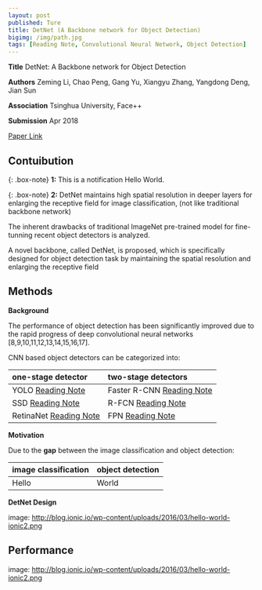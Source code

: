 ```yaml
---
layout: post
published: Ture
title: DetNet (A Backbone network for Object Detection)
bigimg: /img/path.jpg
tags: [Reading Note, Convolutional Neural Network, Object Detection]
---
```


**Title** DetNet: A Backbone network for Object Detection

**Authors** Zeming Li, Chao Peng, Gang Yu, Xiangyu Zhang, Yangdong Deng, Jian Sun

**Association** Tsinghua University, Face++

**Submission** Apr 2018

[Paper Link](https://arxiv.org/abs/1804.06215)

## Contuibution

{: .box-note}
**1:** This is a notification Hello World.


{: .box-note}
**2:** DetNet maintains high spatial resolution in deeper layers for enlarging the receptive field for image classification, (not like traditional backbone network)

The inherent drawbacks of traditional ImageNet pre-trained model for fine-tunning recent object detectors is analyzed.

A novel backbone, called DetNet, is proposed, which is specifically designed for object detection task by maintaining the spatial resolution and enlarging the receptive field


## Methods

**Background**

The performance of object detection has been significantly improved due to the rapid progress of deep convolutional neural networks [8,9,10,11,12,13,14,15,16,17].

CNN based object detectors can be categorized into:

| one-stage detector | two-stage detectors |
| :------ |:--- | 
| YOLO [Reading Note](https://xuuuuuuchen.github.io/2018-07-19-readnote/) | Faster R-CNN [Reading Note](https://xuuuuuuchen.github.io/2018-07-19-readnote/)| 
| SSD [Reading Note](https://xuuuuuuchen.github.io/2018-07-19-readnote/) | R-FCN [Reading Note](https://xuuuuuuchen.github.io/2018-07-19-readnote/)| 
| RetinaNet [Reading Note](https://xuuuuuuchen.github.io/2018-07-19-readnote/) | FPN [Reading Note](https://xuuuuuuchen.github.io/2018-07-19-readnote/)| 


**Motivation**



Due to the **gap** between the image classification and object detection:

| image classification | object detection |
| :------ |:--- | 
| Hello | World | 





**DetNet Design**

image: http://blog.ionic.io/wp-content/uploads/2016/03/hello-world-ionic2.png

## Performance


image: http://blog.ionic.io/wp-content/uploads/2016/03/hello-world-ionic2.png




